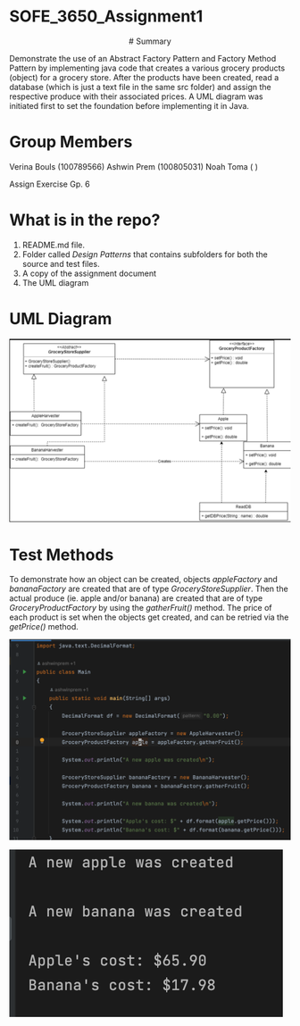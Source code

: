 # SOFE_3650_Assignment1

<p style="text-align: center;"># Summary</p>

Demonstrate the use of an Abstract Factory Pattern and Factory Method Pattern by implementing java code that creates a various grocery products (object) for a grocery store. After the products have been created, read a database (which is just a text file in the same src folder) and assign the respective produce with their associated prices. A UML diagram was initiated first to set the foundation before implementing it in Java.

# **Group Members**

Verina Bouls (100789566)
Ashwin Prem (100805031)
Noah Toma ( )

Assign Exercise Gp. 6

# What is in the repo?

1. README.md file.
2. Folder called _Design Patterns_ that contains subfolders for both the source and test files.
3. A copy of the assignment document
4. The UML diagram

# UML Diagram

![](UML.png)

# Test Methods

To demonstrate how an object can be created, objects _appleFactory_ and _bananaFactory_ are created that are of type _GroceryStoreSupplier_. Then the actual produce (ie. apple and/or banana) are created that are of type _GroceryProductFactory_ by using the _gatherFruit()_ method. The price of each product is set when the objects get created, and can be retried via the _getPrice()_ method.

![Main Test function](TestOutput_images/MainTest.png)

![Test Output](TestOutput_images/TestOutput.png)
